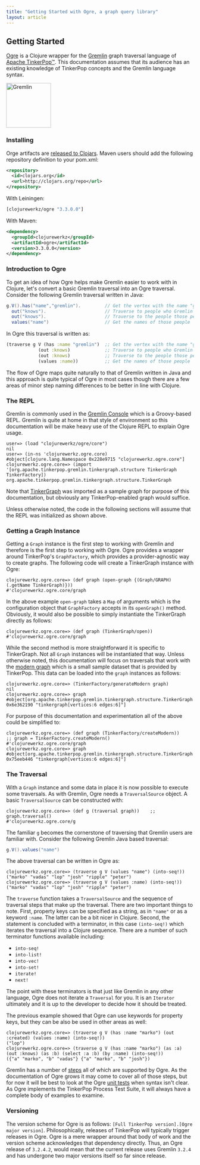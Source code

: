 ```yaml
---
title: "Getting Started with Ogre, a graph query library"
layout: article
---
```



## Getting Started

[Ogre](http://github.com/clojurewerkz/ogre) is a Clojure wrapper for the
[Gremlin](https://tinkerpop.apache.org/gremlin.html)  graph traversal language of 
[Apache TinkerPop&trade;](https://tinkerpop.apache.org). This documentation assumes that
its audience has an existing knowledge of TinkerPop concepts and the Gremlin language syntax. 

<a href="http://tinkerpop.apache.org/gremlin.html">
  <img src="https://raw.githubusercontent.com/apache/tinkerpop/master/docs/static/images/gremlin-running.png" style="width: 120px" alt="Gremlin"/>
</a>

### Installing

Orge artifacts are [released to Clojars](https://clojars.org/clojurewerkz/ogre). Maven users should add the 
following repository definition to your pom.xml:

```xml
<repository>
  <id>clojars.org</id>
  <url>http://clojars.org/repo</url>
</repository> 
```

With Leiningen:

```clojure
[clojurewerkz/ogre "3.3.0.0"]
```

With Maven:

```xml
<dependency>
  <groupId>clojurewerkz</groupId>
  <artifactId>ogre</artifactId>
  <version>3.3.0.0</version>
</dependency>
```

### Introduction to Ogre

To get an idea of how Ogre helps make Gremlin easier to work with in 
Clojure, let's convert a basic Gremlin traversal into an Ogre traversal.
Consider the following Gremlin traversal written in Java:

```groovy
g.V().has("name","gremlin").         // Get the vertex with the name "gremlin"
  out("knows").                      // Traverse to people who Gremlin knows
  out("knows").                      // Traverse to the people those people know
  values("name")                     // Get the names of those people
```
  
In Ogre this traversal is written as:

```clojure
(traverse g V (has :name "gremlin")  ;; Get the vertex with the name "gremlin"
            (out :knows)             ;; Traverse to people who Gremlin knows
            (out :knows)             ;; Traverse to the people those people know
            (values :name))          ;; Get the names of those people
```

The flow of Ogre maps quite naturally to that of Gremlin written in Java and 
this approach is quite typical of Ogre in most cases though there are a few 
areas of minor step naming differences to be better in line with Clojure.

### The REPL

Gremlin is commonly used in the [Gremlin Console](http://tinkerpop.apache.org/docs/current/tutorials/the-gremlin-console/)
which is a Groovy-based REPL. Gremlin is quite at home in that style of environment 
so this documentation will be make heavy use of the Clojure REPL to explain Ogre
usage.

```text
user=> (load "clojurewerkz/ogre/core") 
nil
user=> (in-ns 'clojurewerkz.ogre.core)
#object[clojure.lang.Namespace 0x228e9715 "clojurewerkz.ogre.core"]
clojurewerkz.ogre.core=> (import '[org.apache.tinkerpop.gremlin.tinkergraph.structure TinkerGraph TinkerFactory])
org.apache.tinkerpop.gremlin.tinkergraph.structure.TinkerGraph
```

Note that [TinkerGraph](http://tinkerpop.apache.org/docs/current/reference/#tinkergraph-gremlin)
was imported as a sample graph for purpose of this documentation, but obviously any TinkerPop-enabled
graph would suffice.

Unless otherwise noted, the code in the following sections will assume that the
REPL was initialized as shown above. 

### Getting a Graph Instance

Getting a `Graph` instance is the first step to working with Gremlin and 
therefore is the first step to working with Ogre. Ogre provides a wrapper around
TinkerPop's `GraphFactory`, which provides a provider-agnostic way to create 
graphs. The following code will create a TinkerGraph instance with Ogre:

```text
clojurewerkz.ogre.core=> (def graph (open-graph {(Graph/GRAPH) (.getName TinkerGraph)}))
#'clojurewerkz.ogre.core/graph
```

In the above example `open-graph` takes a `Map` of arguments which is the configuration
object that `GraphFactory` accepts in its `openGraph()` method. Obviously, it would also
be possible to simply instantiate the TinkerGraph directly as follows:

```text
clojurewerkz.ogre.core=> (def graph (TinkerGraph/open))
#'clojurewerkz.ogre.core/graph
```

While the second method is more straightforward it is specific to TinkerGraph. Not all
`Graph` instances will be instantiated that way. Unless otherwise noted, this documentation 
will focus on traversals that work with the [modern graph](http://tinkerpop.apache.org/docs/current/tutorials/the-gremlin-console/#toy-graphs)
which is a small sample dataset that is provided by TinkerPop. This data can be loaded 
into the `graph` instances as follows:

```text
clojurewerkz.ogre.core=> (TinkerFactory/generateModern graph)
nil
clojurewerkz.ogre.core=> graph
#object[org.apache.tinkerpop.gremlin.tinkergraph.structure.TinkerGraph 0x6e362190 "tinkergraph[vertices:6 edges:6]"]
```

For purpose of this documentation and experimentation all of the above could be simplified
to:

```text
clojurewerkz.ogre.core=> (def graph (TinkerFactory/createModern))    ;; graph = TinkerFactory.createModern()
#'clojurewerkz.ogre.core/graph
clojurewerkz.ogre.core=> graph
#object[org.apache.tinkerpop.gremlin.tinkergraph.structure.TinkerGraph 0x75eeb446 "tinkergraph[vertices:6 edges:6]"]
```

### The Traversal

With a `Graph` instance and some data in place it is now possible to execute some traversals. 
As with Gremlin, Ogre needs a `TraversalSource` object. A basic `TraversalSource` can be 
constructed with:

```text
clojurewerkz.ogre.core=> (def g (traversal graph))    ;; graph.traversal()
#'clojurewerkz.ogre.core/g
```

The familiar `g` becomes the cornerstone of traversing that Gremlin users are familiar with. Consider
the following Gremlin Java based traversal:

```java
g.V().values("name")
```

The above traversal can be written in Ogre as:

```text
clojurewerkz.ogre.core=> (traverse g V (values "name") (into-seq!))
("marko" "vadas" "lop" "josh" "ripple" "peter")
clojurewerkz.ogre.core=> (traverse g V (values :name) (into-seq!))
("marko" "vadas" "lop" "josh" "ripple" "peter")
```

The `traverse` function takes a `TraversalSource` and the sequence of traversal steps that make
up the traversal. There are two important things to note. First, property keys can be specified 
as a string, as in `"name"` or as a keyword `:name`. The latter can be a bit nicer in Clojure.
Second, the statement is concluded with a terminator, in this case `(into-seq!)` which iterates
the traversal into a Clojure sequence. There are a number of such terminator functions available
including:

* `into-seq!`
* `into-list!`
* `into-vec!`
* `into-set!`
* `iterate!`
* `next!`

The point with these terminators is that just like Gremlin in any other language, Ogre does 
not iterate a `Traversal` for you. It is an `Iterator` ultimately and it is up to the developer
to decide how it should be treated.

The previous example showed that Ogre can use keywords for property keys, but they can be 
also be used in other areas as well:

```text
clojurewerkz.ogre.core=> (traverse g V (has :name "marko") (out :created) (values :name) (into-seq!))
("lop")
clojurewerkz.ogre.core=> (traverse g V (has :name "marko") (as :a) (out :knows) (as :b) (select :a :b) (by :name) (into-seq!))
({"a" "marko", "b" "vadas"} {"a" "marko", "b" "josh"})
```

Gremlin has a number of [steps](http://tinkerpop.apache.org/docs/current/reference/#graph-traversal-steps) 
all of which are supported by Ogre. As the documentation of Ogre grows it may come to cover all of those 
steps, but for now it will be best to look at the Ogre [unit tests](https://github.com/clojurewerkz/ogre/tree/master/test/clojure/clojurewerkz/ogre/suite)
when syntax isn't clear. As Ogre implements the TinkerPop Process Test Suite, it will always have a complete
body of examples to examine.

### Versioning

The version scheme for Ogre is as follows:
`[Full TinkerPop version].[Ogre major version]`. Philosophically, releases of
TinkerPop will typically trigger releases in Ogre. Ogre is a mere wrapper 
around that body of work and the version scheme acknowledges that dependency 
directly. Thus, an Ogre release of `3.2.4.2`, would mean that the current 
release uses Gremlin `3.2.4` and has undergone two major versions itself so far 
since release.
